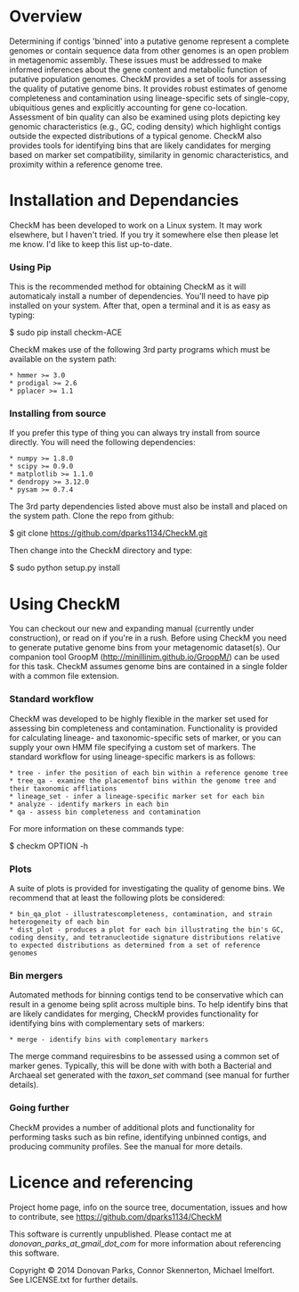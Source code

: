# Overview
Determining if contigs 'binned' into a putative genome represent a complete genomes or contain sequence data from other genomes is an open problem in metagenomic assembly. These issues must be addressed to make informed inferences about the gene content and metabolic function of putative population genomes. CheckM provides a set of tools for assessing the quality of putative genome bins. It provides robust estimates of genome completeness and contamination using lineage-specific sets of single-copy, ubiquitious genes and explicitly accounting for gene co-location. Assessment of bin quality can also be examined using plots depicting key genomic characteristics (e.g., GC, coding density) which highlight contigs outside the expected distributions of a typical genome. CheckM also provides tools for identifying bins that are likely candidates for merging based on marker set compatibility, similarity in genomic characteristics, and proximity within a reference genome tree.

# Installation and Dependancies
CheckM has been developed to work on a Linux system. It may work elsewhere, but I haven't tried. If you try it somewhere else then please let me know. I'd like to keep this list up-to-date.

### Using Pip

This is the recommended method for obtaining CheckM as it will automaticaly install a number of dependencies. You'll need to have pip installed on your system. After that, open a terminal and it is as easy as typing:

$ sudo pip install checkm-ACE

CheckM makes use of the following 3rd party programs which must be available on the system path:

    * hmmer >= 3.0
    * prodigal >= 2.6
    * pplacer >= 1.1

### Installing from source

If you prefer this type of thing you can always try install from source directly. You will need the following dependencies:

    * numpy >= 1.8.0
    * scipy >= 0.9.0
    * matplotlib >= 1.1.0
    * dendropy >= 3.12.0
    * pysam >= 0.7.4

The 3rd party dependencies listed above must also be install and placed on the system path. Clone the repo from github:

$ git clone https://github.com/dparks1134/CheckM.git

Then change into the CheckM directory and type:

$ sudo python setup.py install

# Using CheckM

You can checkout our new and expanding manual (currently under construction), or read on if you're in a rush.
Before using CheckM you need to generate putative genome bins from your metagenomic dataset(s). Our companion tool GroopM (http://minillinim.github.io/GroopM/) can be used for this task. CheckM assumes genome bins are contained in a single folder with a common file extension.

### Standard workflow

CheckM was developed to be highly flexible in the marker set used for assessing bin completeness and contamination. Functionality is provided for calculating lineage- and taxonomic-specific sets of marker, or you can supply your own HMM file specifying a custom set of markers. The standard workflow for using lineage-specific markers is as follows:

    * tree - infer the position of each bin within a reference genome tree
    * tree_qa - examine the placementof bins within the genome tree and their taxonomic affliations
    * lineage_set - infer a lineage-specific marker set for each bin
    * analyze - identify markers in each bin
    * qa - assess bin completeness and contamination

For more information on these commands type:

$ checkm OPTION -h

### Plots

A suite of plots is provided for investigating the quality of genome bins. We recommend that at least the following plots be considered:

    * bin_qa_plot - illustratescompleteness, contamination, and strain heterogeneity of each bin
    * dist_plot - produces a plot for each bin illustrating the bin's GC, coding density, and tetranucleotide signature distributions relative to expected distributions as determined from a set of reference genomes

### Bin mergers

Automated methods for binning contigs tend to be conservative which can result in a genome being split across multiple bins. To help identify bins that are likely candidates for merging, CheckM provides functionality for identifying bins with complementary sets of markers:

    * merge - identify bins with complementary markers

The merge command requiresbins to be assessed using a common set of marker genes. Typically, this will be done with with both a Bacterial and Archaeal set generated with the *taxon_set* command (see manual for further details).

### Going further
CheckM provides a number of additional plots and functionality for performing tasks such as bin refine, identifying unbinned contigs, and producing community profiles. See the manual for more details.

# Licence and referencing

Project home page, info on the source tree, documentation, issues and
how to contribute, see https://github.com/dparks1134/CheckM

This software is currently unpublished. Please contact me at
*donovan_parks_at_gmail_dot_com* for more information about
referencing this software.

Copyright © 2014 Donovan Parks, Connor Skennerton, Michael Imelfort. See LICENSE.txt
for further details.
